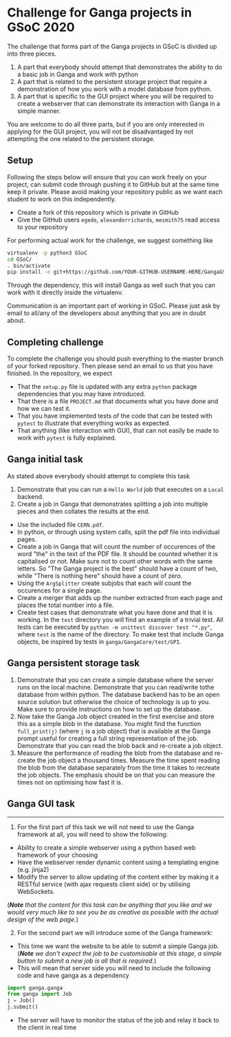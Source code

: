 # Challenge for Ganga projects in GSoC 2020

The challenge that forms part of the Ganga projects in GSoC is divided up into three pieces.

1) A part that everybody should attempt that demonstrates the ability to do a basic job in Ganga and work with python
2) A part that is related to the persistent storage project that require a demonstration of how you work with a model database from python.
3) A part that is specific to the GUI project where you will be required to create a webserver that can demonstrate its interaction with Ganga in a simple manner.

You are welcome to do all three parts, but if you are only interested in applying for the GUI project, you will not be disadvantaged by not attempting the one related to the persistent storage.

## Setup
Following the steps below will ensure that you can work freely on your project, can submit code through pushing it to GitHub but at the same time keep it private. Please avoid making your repository public as we want each student to work on this independently.

- Create a fork of this repository which is private in GitHub
- Give the GitHub users `egede`, `alexanderrichards`, `mesmith75` read access to your repository

For performing actual work for the challenge, we suggest something like

```bash
virtualenv -p python3 GSoC
cd GSoC/
. bin/activate
pip install -e git+https://github.com/YOUR-GITHUB-USERNAME-HERE/GangaGSoC2020#egg=gangagsoc
```

Through the dependency, this will install Ganga as well such that you can work with it directly inside the virtualenv.

Communication is an important part of working in GSoC. Please just ask by email to all/any of the developers about anything that you are in doubt about. 

## Completing challenge

To complete the challenge you should push everything to the master branch of your forked repository. Then please send an email to us that you have finished. In the repository, we expect
- That the `setup.py` file is updated with any extra `python` package dependencies that you may have introduced.
- That there is a file `PROJECT.md` that documents what you have done and how we can test it.
- That you have implemented tests of the code that can be tested with `pytest` to illustrate that everything works as expected.
- That anything (like interaction with GUI), that can not easily be made to work with `pytest` is fully explained.

## Ganga initial task

As stated above everybody should attempt to complete this task

1) Demonstrate that you can run a `Hello World` job that executes on a `Local` backend.
2) Create a job in Ganga that demonstrates splitting a job into multiple pieces and then collates the results at the end.
  - Use the included file `CERN.pdf`.
  - In python, or through using system calls, split the pdf file into individual pages. 
  - Create a job in Ganga that will count the number of occurences of the word "the" in the text of the PDF file. It should be counted whether it is capitalised or not. Make sure not to count other words with the same letters. So "The Ganga project is the best" should have a count of two, while "There is nothing here" should have a count of zero.
  - Using the `ArgSplitter` create subjobs that each will count the occurences for a single page.
  - Create a merger that adds up the number extracted from each page and places the total number into a file.
  - Create test cases that demonstrate what you have done and that it is working. In the `test` directory you will find an example of a trivial test. All tests can be executed by `python -m unittest discover test "*.py"`, where `test` is the name of the directory. To make test that include Ganga objects, be inspired by tests in `ganga/GangaCore/test/GPI`.

## Ganga persistent storage task

1) Demonstrate that you can create a simple database where the server runs on the local machine. Demonstrate that you can read/write tothe database from within python. The database backend has to be an open source solution but otherwise the choice of technology is up to you. Make sure to provide instructions on how to set up the database.
2) Now take the Ganga Job object created in the first exercise and store this as a simple blob in the database. You might find the function `full_print(j)` (where `j` is a job object) that is available at the Ganga prompt useful for creating a full string representation of the job. Demonstrate that you can read the blob back and re-create a job object.
3) Measure the performance of reading the blob from the database and re-create the job object a thousand times. Measure the time spent reading the blob from the database separately from the time it takes to recreate the job objects. The emphasis should be on that you can measure the times not on optimising how fast it is. 

## Ganga GUI task
---

1) For the first part of this task we will not need to use the Ganga framework at all, you will need to show the following:

 - Ability to create a simple webserver using a python based web framework of your choosing
 - Have the webserver render dynamic content using a templating engine (e.g. jinja2)
 - Modify the server to allow updating of the content either by making it a RESTful service (with ajax requests client side) or by utilising WebSockets.


(*__Note__ that the content for this task can be anything that you like and we would very much like to see you be as creative as possible with the actual design of the web page.*)

2) For the second part we will introduce some of the Ganga framework:

 - This time we want the website to be able to submit a simple Ganga job.
   (*__Note__ we don't expect the job to be customisable at this stage, a simple button to submit a new job is all that is required.*)
 - This will mean that server side you will need to include the following code and have ganga as a dependency
 ```python
import ganga.ganga
from ganga import Job
j = Job()
j.submit()
```
 - The server will have to monitor the status of the job and relay it back to the client in real time
